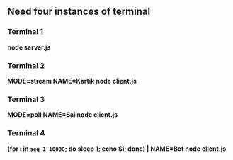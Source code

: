 ## Need four instances of terminal

### Terminal 1
**node server.js**

### Terminal 2
**MODE=stream NAME=Kartik node client.js**

### Terminal 3
**MODE=poll NAME=Sai node client.js**

### Terminal 4
**(for i in `seq 1 10000`; do sleep 1; echo $i; done) | NAME=Bot node client.js**
